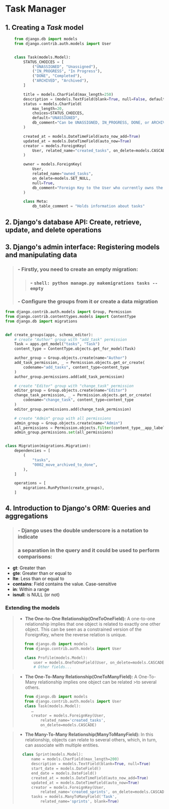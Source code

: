 # Task Manager
## 1. Creating a ***Task*** model
```python 
    from django.db import models
    from django.contrib.auth.models import User


    class Task(models.Model):
        STATUS_CHOICES = [
            ("UNASSIGNED", "Unassigned"),
            ("IN_PROGRESS", "In Progress"),
            ("DONE", "Completed"),
            ("ARCHIVED", "Archived"),
        ]

        title = models.CharField(max_length=250)
        description = (models.TextField(blank=True, null=False, default=""),)
        status = models.CharField(
            max_length=20,
            choices=STATUS_CHOICES,
            default="UNASSIGNED",
            db_comment="Can be UNASSIGNED, IN_PROGRESS, DONE, or ARCHIVED",
        )

        created_at = models.DateTimeField(auto_now_add=True)
        updated_at = models.DateTimeField(auto_now=True)
        creator = models.ForeignKey(
            User, related_name="created_tasks", on_delete=models.CASCADE
        )

        owner = models.ForeignKey(
            User,
            related_name="owned_tasks",
            on_delete=models.SET_NULL,
            null=True,
            db_comment="Foreign Key to the User who currently owns the task.",
        )

        class Meta:
            db_table_comment = "Holds information about tasks"
```
## 2. Django's database API: Create, retrieve, update, and delete operations
## 3. Django's admin interface: Registering models and manipulating data
> ### - Firstly, you need to create an empty migration:
>> ### - ```shell: python manage.py makemigrations tasks --empty```
> ### - Configure the groups from it or create a data migration
```python
from django.contrib.auth.models import Group, Permission
from django.contrib.contenttypes.models import ContentType
from django.db import migrations


def create_groups(apps, schema_editor):
    # create "Author" group with "add_task" permission
    Task = apps.get_model("tasks", "Task")
    content_type = ContentType.objects.get_for_model(Task)

    author_group = Group.objects.create(name="Author")
    add_task_permission, _ = Permission.objects.get_or_create(
        codename="add_tasks", content_type=content_type
    )
    author_group.permissions.add(add_task_permission)

    # create "Editor" group with "change_task" permission
    editor_group = Group.objects.create(name="Editor")
    change_task_permission, _ = Permission.objects.get_or_create(
        codename="change_task", content_type=content_type
    )
    editor_group.permissions.add(change_task_permission)

    # create "Admin" group with all permissions
    admin_group = Group.objects.create(name="Admin")
    all_permissions = Permission.objects.filter(content_type__app_label="tasks")
    admin_group.permissions.set(all_permissions)


class Migration(migrations.Migration):
    dependencies = [
        (
            "tasks",
            "0002_move_archived_to_done",
        ),
    ]

    operations = [
        migrations.RunPython(create_groups),
    ]
```
## 4. Introduction to Django's ORM: Queries and aggregations
> ### - Django uses the double underscore is a notation to indicate 
> ###  a separation in the query and it could be used to perform comparisons:
- **gt**: Greater than
- **gte**: Greater than or equal to
- **lte**: Less than or equal to
- **contains**: Field contains the value. Case-sensitive
- **in**: Within a range
- **isnull**: is NULL (or not)

### Extending the models

> - **The One-to-One Relationship(OneToOneField):** A one-to-one relationship
>implies that one object is related to exactly one other object. This can be
>seen as a constrained version of the ForeignKey, where the reverse relation
>is unique.
> ```python 
>    from django.db import models
>    from django.contrib.auth.models import User
>
>    class Profile(models.Model):
>        user = models.OneToOneField(User, on_delete=models.CASCADE)
>        # Other fields...
>```

> - **The One-To-Many Relationship(OneToManyField):** A One-To-Many relationship implies one object can be related >to several others.
>```python
>    from django.db import models
>    from django.contrib.auth.models import User
>    class Task(models.Model):
>       …
>       creator = models.ForeignKey(User,
>           related_name='created_tasks', 
>           on_delete=models.CASCADE)
>```

> - **The Many-To-Many Relationship(ManyToManyField):** In this relationship, objects can relate to
>several others, which, in turn, can associate with multiple entities.
>```python
>   class Sprint(models.Model):
>       name = models.CharField(max_length=200)
>       description = models.TextField(blank=True, null=True)
>       start_date = models.DateField()
>       end_date = models.DateField()
>       created_at = models.DateTimeField(auto_now_add=True)
>       updated_at = models.DateTimeField(auto_now=True)
>       creator = models.ForeignKey(User,
>           related_name='created_sprints', on_delete=models.CASCADE)
>       tasks = models.ManyToManyField('Task',
>           related_name='sprints', blank=True)
>   ```
